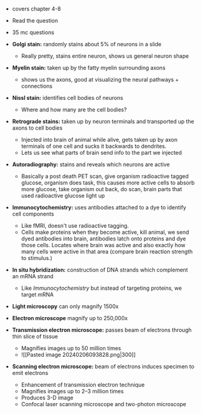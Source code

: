- covers chapter 4-8
- Read the question
- 35 mc questions

- **Golgi stain:** randomly stains about 5% of neurons in a slide
	- Really pretty, stains entire neuron, shows us general neuron shape
- **Myelin stain:** taken up by the fatty myelin surrounding axons
	- shows us the axons, good at visualizing the neural pathways + connections
- **Nissl stain:** identifies cell bodies of neurons
	- Where and how many are the cell bodies?
- **Retrograde stains:** taken up by neuron terminals and transported up the axons to cell bodies
	- Injected into brain of animal while alive, gets taken up by axon terminals of one cell and sucks it backwards to dendrites.
	- Lets us see what parts of brain send info to the part we injected
- **Autoradiography:** stains and reveals which neurons are active
	- Basically a post death PET scan, give organism radioactive tagged glucose, organism does task, this causes more active cells to absorb more glucose, take organism out back, do scan, brain parts that used radioactive glucose light up
- **Immunocytochemistry:** uses antibodies attached to a dye to identify cell components
	- Like fMRI, doesn't use radioactive tagging.
	- Cells make proteins when they become active, kill animal, we send dyed antibodies into brain, antibodies latch onto proteins and dye those cells. Locates where brain was active and also exactly how many cells were active in that area (compare brain reaction strength to stimulus.)
- **In situ hybridization:** construction of DNA strands which complement an mRNA strand
	- Like *Immunocytochemistry* but instead of targeting proteins, we target mRNA
- **Light microscopy** can only magnify 1500x
- **Electron microscope** magnify up to 250,000x
- **Transmission electron microscope:** passes beam of electrons through thin slice of tissue
	- Magnifies images up to 50 million times
	- ![[Pasted image 20240206093828.png|300]]
- **Scanning electron microscope:** beam of electrons induces specimen to emit electrons
	- Enhancement of transmission electron technique
	- Magnifies images up to 2–3 million times
	- Produces 3-D image
	- Confocal laser scanning microscope and two-photon microscope